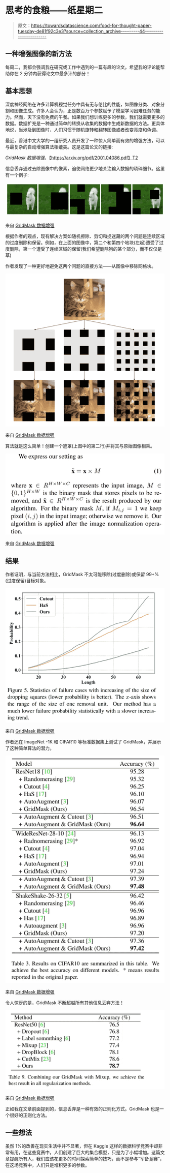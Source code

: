 # 思考的食粮——纸星期二

> 原文：<https://towardsdatascience.com/food-for-thought-paper-tuesday-de81f92c3e3?source=collection_archive---------44----------------------->

## 一种增强图像的新方法

每周二，我都会强调我在研究或工作中遇到的一篇有趣的论文。希望我的评论能帮助你在 2 分钟内获得论文中最多汁的部分！

## 基本思想

深度神经网络在许多计算机视觉任务中具有无与伦比的性能，如图像分类、对象分割和图像生成。许多人会认为，正是数百万个参数赋予了模型学习困难任务的能力。然而，天下没有免费的午餐。如果我们想训练更多的参数，我们就需要更多的数据。数据扩充是一种通过简单的转换从收集的数据中生成新数据的方法。更具体地说，当涉及到图像时，人们习惯于随机旋转和翻转图像或者改变亮度和色调。

最近，香港中文大学的一组研究人员开发了一种惊人简单而有效的增强方法，可以与最复杂的自动增强算法相媲美。这是这篇论文的链接:

*GridMask 数据增强*，【https://arxiv.org/pdf/2001.04086.pdf】T2

信息丢弃通过去除图像中的像素，迫使网络更少地关注输入数据的琐碎细节。这里有一个例子:

![](img/33787bb42077941fa150a536190474eb.png)

来自 [GridMask 数据增强](https://arxiv.org/pdf/2001.04086.pdf)

根据作者的观点，现有解决方案如随机擦除、剪切和捉迷藏的两个问题是连续区域的过度删除和保留。例如，在上面的图像中，第二个和第四个地块(左起)遭受了过度删除，第一个遭受了连续区域的保留(我们希望删除狗的某个部分，而不仅仅是草)

作者发现了一种更好地避免这两个问题的直接方法——从图像中移除网格块。

![](img/46bc69714b0dce7bb499501df5e40798.png)

来自 [GridMask 数据增强](https://arxiv.org/pdf/2001.04086.pdf)

算法就是这么简单！创建一个遮罩(上图中的第二行)并将其与原始图像相乘。

![](img/9eda1ddd18b85d6d192ef3f4eee81ffa.png)

来自 [GridMask 数据增强](https://arxiv.org/pdf/2001.04086.pdf)

## 结果

作者证明，与当前方法相比，GridMask 不太可能移除(过度删除)或保留 99+%(过度保留)目标对象。

![](img/ebe4d3af125cef3811ca3e010b580c96.png)

来自 [GridMask 数据增强](https://arxiv.org/pdf/2001.04086.pdf)

作者还在 ImageNet -1K 和 CIFAR10 等标准数据集上测试了 GridMask，并展示了这种简单算法的潜力。

![](img/45a15d4105ad55b2ed86840c94f017f3.png)

来自 [GridMask 数据增强](https://arxiv.org/pdf/2001.04086.pdf)

令人惊讶的是，GridMask 不断超越所有其他信息丢弃方法！

![](img/8d40176ac0b337d8788801150308871a.png)

来自 [GridMask 数据增强](https://arxiv.org/pdf/2001.04086.pdf)

正如我在文章前面提到的，信息丢弃是一种有效的正则化方式。GridMask 也是一个很好的正则化方法。

## 一些想法

虽然 1%的改善在现实生活中并不显著，但在 Kaggle 这样的数据科学竞赛中却非常有用，在这些竞赛中，人们创建了巨大的集合模型，只是为了小幅增加。这篇文章提醒所有人，我们应该花更多的时间探索简单的技巧，而不是参与“军备竞赛”，在这场竞赛中，人们只是堆积更多的参数。